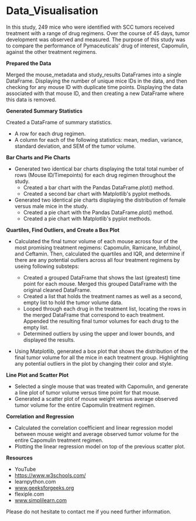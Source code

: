 # Data_Visualisation

In this study, 249 mice who were identified with SCC tumors received treatment with a range of drug regimens. Over the course of 45 days, tumor development was observed and measured. The purpose of this study was to compare the performance of Pymaceuticals’ drug of interest, Capomulin, against the other treatment regimens.

**Prepared the Data**

Merged the mouse_metadata and study_results DataFrames into a single DataFrame. Displaying the number of unique mice IDs in the data, and then checking for any mouse ID with duplicate time points. Displaying the data associated with that mouse ID, and then creating a new DataFrame where this data is removed. 

**Generated Summary Statistics**

Created a DataFrame of summary statistics. 
- A row for each drug regimen. 
- A column for each of the following statistics: mean, median, variance, standard deviation, and SEM of the tumor volume.

**Bar Charts and Pie Charts**
  
- Generated two identical bar charts displaying the total total number of rows (Mouse ID/Timepoints) for each drug regimen throughout the study.
    - Created a bar chart with the Pandas DataFrame.plot() method.
    - Created a second bar chart with Matplotlib's pyplot methods.
- Generated two identical pie charts displaying the distribution of female versus male mice in the study.
    - Created a pie chart with the Pandas DataFrame.plot() method.
    - Created a pie chart with Matplotlib's pyplot methods.
  
**Quartiles, Find Outliers, and Create a Box Plot**

- Calculated the final tumor volume of each mouse across four of the most promising treatment regimens: Capomulin, Ramicane, Infubinol, and Ceftamin. Then, calculated the quartiles and IQR, and determine if there are any potential outliers across all four treatment regimens by useing following substeps:
    - Created a grouped DataFrame that shows the last (greatest) time point for each mouse. Merged this grouped DataFrame with the original cleaned DataFrame.
    - Created a list that holds the treatment names as well as a second, empty list to hold the tumor volume data.
    - Looped through each drug in the treatment list, locating the rows in the merged DataFrame that correspond to each treatment. Appended the resulting final tumor volumes for each drug to the empty list.
    - Determined outliers by using the upper and lower bounds, and displayed the results.
      
- Using Matplotlib, generated a box plot that shows the distribution of the final tumor volume for all the mice in each treatment group. Highlighting any potential outliers in the plot by changing their color and style.

**Line Plot and Scatter Plot**

- Selected a single mouse that was treated with Capomulin, and generate a line plot of tumor volume versus time point for that mouse.
- Generated a scatter plot of mouse weight versus average observed tumor volume for the entire Capomulin treatment regimen.

**Correlation and Regression**

 - Calculated the correlation coefficient and linear regression model between mouse weight and average observed tumor volume for the entire Capomulin treatment regimen.
 - Plotting the linear regression model on top of the previous scatter plot.


**Resources**
- YouTube
- https://www.w3schools.com/
- learnpython.com
- www.geeksforgeeks.org
- flexiple.com
- www.simplilearn.com


Please do not hesitate to contact me if you need further information.
